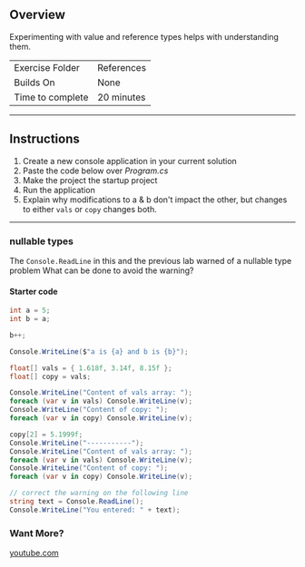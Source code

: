 
## Overview
Experimenting with value and reference types helps with understanding them.

| | |
| --------- | --------------------------- |
| Exercise Folder | References |
| Builds On | None |
| Time to complete | 20 minutes 

---
## Instructions
1. Create a new console application in your current solution
1. Paste the code below over *Program.cs*
1. Make the project the startup project
1. Run the application
1. Explain why modifications to a & b don't impact the other, but changes to either ```vals``` or ```copy``` changes both.

---

### nullable types
The ```Console.ReadLine``` in this and the previous lab warned of a nullable type problem
What can be done to avoid the warning?

#### Starter code

```C#
int a = 5;
int b = a;

b++;

Console.WriteLine($"a is {a} and b is {b}");

float[] vals = { 1.618f, 3.14f, 8.15f };
float[] copy = vals;

Console.WriteLine("Content of vals array: ");
foreach (var v in vals) Console.WriteLine(v);
Console.WriteLine("Content of copy: ");
foreach (var v in copy) Console.WriteLine(v);

copy[2] = 5.1999f;
Console.WriteLine("-----------");
Console.WriteLine("Content of vals array: ");
foreach (var v in vals) Console.WriteLine(v);
Console.WriteLine("Content of copy: ");
foreach (var v in copy) Console.WriteLine(v);

// correct the warning on the following line
string text = Console.ReadLine();
Console.WriteLine("You entered: " + text);
```

### Want More?
[youtube.com](https://youtu.be/5wCLsoLfEiw)


